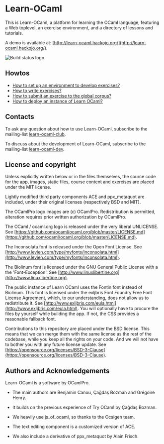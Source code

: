 Learn-OCaml
===========

This is Learn-OCaml, a platform for learning the OCaml language,
featuring a Web toplevel, an exercise environment, and a directory of
lessons and tutorials.

A demo is available at: [http://learn-ocaml.hackojo.org/](http://learn-ocaml.hackojo.org/).

![Build status logo](https://travis-ci.org/ocaml-sf/learn-ocaml.svg)

Howtos
------

* [How to set up an environment to develop exercises?](./howto-setup-exercise-development-environment.md)
* [How to write exercises?](./howto-write-exercises.md)
* [How to submit an exercise to the global corpus?](./howto-submit-an-exercise.md)
* [How to deploy an instance of Learn OCaml?](./howto-deploy-a-learn-ocaml-instance.md)

Contacts
--------

To ask any question about how to use Learn-OCaml, subscribe to
the mailing-list [learn-ocaml-club](https://sympa.inria.fr/sympa/subscribe/learn-ocaml-club).

To discuss about the development of Learn-OCaml, subscribe to
the mailing-list [learn-ocaml-dev](https://sympa.inria.fr/sympa/subscribe/learn-ocaml-dev).

License and copyright
---------------------

Unless explicitly written below or in the files themselves, the source
code for the app, images, static files, course content and exercises
are placed under the MIT license.

Lightly modified third party components ACE and ppx_metaquot are
included, under their original licenses (respectively BSD and MIT).

The OCamlPro logo images are (c) OCamlPro. Redistribution is
permitted, alteration requires prior written authorization by
OCamlPro.

The OCaml / ocaml.org logo is released under the very liberal UNLICENSE.
See [https://github.com/ocaml/ocaml.org/blob/master/LICENSE.md](https://github.com/ocaml/ocaml.org/blob/master/LICENSE.md).

The Inconsolata font is released under the Open Font License.
See [http://www.levien.com/type/myfonts/inconsolata.html](http://www.levien.com/type/myfonts/inconsolata.html).

The Biolinum font is licensed under the GNU General Public License with
a the 'Font-Exception'.
See [http://www.linuxlibertine.org](http://www.linuxlibertine.org).

The public instance of Learn OCaml uses the Fontin font instead of
Biolinum. This font is licensed under the exljbris Font Foundry Free
Font License Agreement, which, to our understanding, does not allow us
to redistribute it. See [http://www.exljbris.com/eula.html](http://www.exljbris.com/eula.html). You will
optionally have to procure the files by yourself while building the
app. If not, the CSS provides a reasonable fallback font.

Contributions to this repository are placed under the BSD
license. This means that we can merge them with the same license as
the rest of the codebase, while you keep all the rights on your code.
And we will not have to bother you with any future license update.
See [https://opensource.org/licenses/BSD-3-Clause](https://opensource.org/licenses/BSD-3-Clause).

Authors and Acknowledgements
----------------------------

Learn-OCaml is a software by OCamlPro.

 * The main authors are Benjamin Canou, Çağdaş Bozman and Grégoire Henry.

 * It builds on the previous experience of Try OCaml by Çağdaş Bozman.

 * We heavily use js_of_ocaml, so thanks to the Ocsigen team.

 * The text editing component is a customized version of ACE.

 * We also include a derivative of ppx_metaquot by Alain Frisch.
